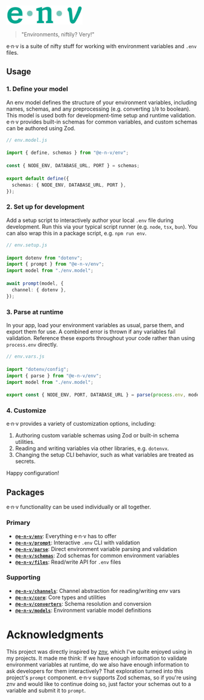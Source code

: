 <!-- markdownlint-disable-next-line -->
<img src="./assets/env4.png" alt="e-n-v Logo" height="50"/>

> "Environments, niftily? Very!"

e·n·v is a suite of nifty stuff for working with environment variables and `.env` files.

## Usage

### 1. Define your model

An env model defines the structure of your environment variables, including names, schemas, and any preprocessing (e.g. converting `1`/`0` to boolean). This model is used both for development-time setup and runtime validation. e·n·v provides built-in schemas for common variables, and custom schemas can be authored using Zod.

```ts
// env.model.js

import { define, schemas } from "@e-n-v/env";

const { NODE_ENV, DATABASE_URL, PORT } = schemas;

export default define({
  schemas: { NODE_ENV, DATABASE_URL, PORT },
});
```

### 2. Set up for development

Add a setup script to interactively author your local `.env` file during development. Run this via your typical script runner (e.g. `node`, `tsx`, `bun`). You can also wrap this in a package script, e.g. `npm run env`.

```ts
// env.setup.js

import dotenv from "dotenv";
import { prompt } from "@e-n-v/env";
import model from "./env.model";

await prompt(model, {
  channel: { dotenv },
});
```

### 3. Parse at runtime

In your app, load your environment variables as usual, parse them, and export them for use. A combined error is thrown if any variables fail validation. Reference these exports throughout your code rather than using `process.env` directly.

```ts
// env.vars.js

import "dotenv/config";
import { parse } from "@e-n-v/env";
import model from "./env.model";

export const { NODE_ENV, PORT, DATABASE_URL } = parse(process.env, model);
```

### 4. Customize

e·n·v provides a variety of customization options, including:

1. Authoring custom variable schemas using Zod or built-in schema utilities.
2. Reading and writing variables via other libraries, e.g. `dotenvx`.
3. Changing the setup CLI behavior, such as what variables are treated as secrets.

Happy configuration!

## Packages

e·n·v functionality can be used individually or all together.

### Primary

- **[`@e-n-v/env`](./packages/env/README.md)**: Everything e·n·v has to offer
- **[`@e-n-v/prompt`](./packages/prompt/README.md)**: Interactive `.env` CLI with validation
- **[`@e-n-v/parse`](./packages/parse/README.md)**: Direct environment variable parsing and validation
- **[`@e-n-v/schemas`](./packages/schemas/README.md)**: Zod schemas for common environment variables
- **[`@e-n-v/files`](./packages/files/README.md)**: Read/write API for `.env` files

### Supporting

- **[`@e-n-v/channels`](./packages/channels/README.md)**: Channel abstraction for reading/writing env vars
- **[`@e-n-v/core`](./packages/core/README.md)**: Core types and utilities
- **[`@e-n-v/converters`](./packages/converters/README.md)**: Schema resolution and conversion
- **[`@e-n-v/models`](./packages/models/README.md)**: Environment variable model definitions

# Acknowledgments

This project was directly inspired by [znv](https://www.npmjs.com/package/znv), which I've quite enjoyed using in my projects. It made me think: If we have enough information to validate environment variables at runtime, do we also have enough information to ask developers for them interactively? That exploration turned into this project's `prompt` component. e·n·v supports Zod schemas, so if you're using znv and would like to continue doing so, just factor your schemas out to a variable and submit it to `prompt`.
